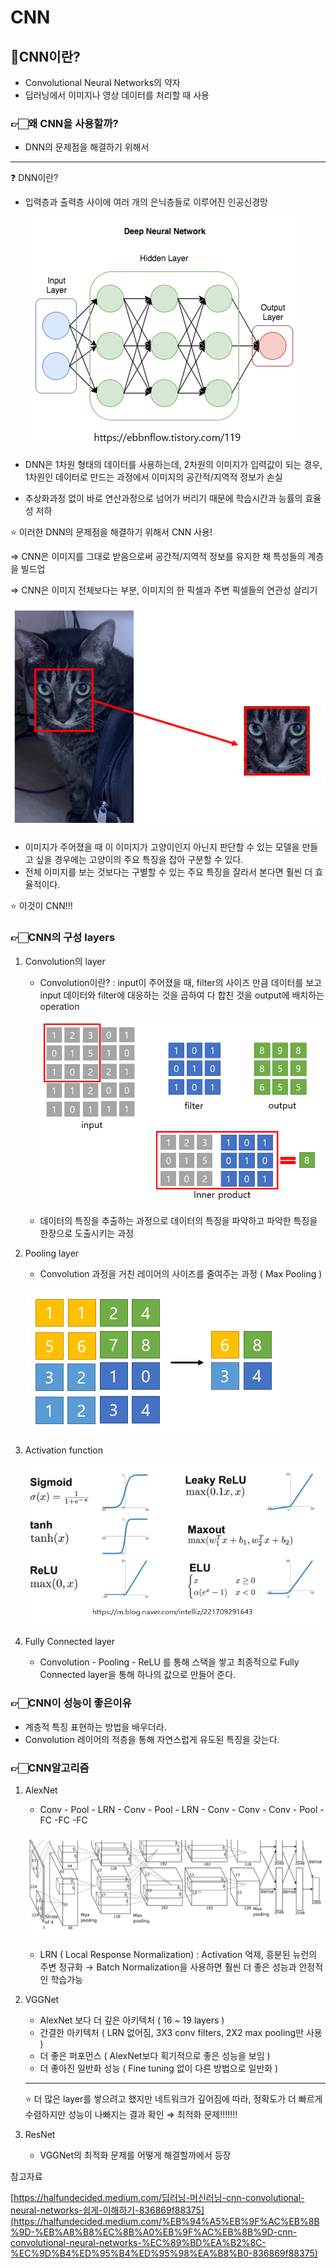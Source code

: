 # CNN

## 🤔CNN이란?

- Convolutional Neural Networks의 약자
- 딥러닝에서 이미지나 영상 데이터를 처리할 때 사용

### 👉🏻왜 CNN을 사용할까?

- DNN의 문제점을 해결하기 위해서

---

❓ DNN이란?

- 입력층과 출력층 사이에 여러 개의 은닉층들로 이루어진 인공신경망

    ![stun](/res/DNN.png)

- DNN은 1차원 형태의 데이터를 사용하는데, 2차원의 이미지가 입력값이 되는 경우, 1차원인 데이터로 만드는 과정에서 이미지의 공간적/지역적 정보가 손실
- 추상화과정 없이 바로 연산과정으로 넘어가 버리기 때문에 학습시간과 능률의 효율성 저하

⭐ 이러한 DNN의 문제점을 해결하기 위해서 CNN 사용!

⇒ CNN은 이미지를 그대로 받음으로써 공간적/지역적 정보를 유지한 채 특성들의 계층을 빌드업

⇒ CNN은 이미지 전체보다는 부분, 이미지의 한 픽셀과 주변 픽셀들의 연관성 살리기

![stun](/res/cat.png)

- 이미지가 주어졌을 때 이 이미지가 고양이인지 아닌지 판단할 수 있는 모델을 만들고 싶을 경우에는 고양이의 주요 특징을 잡아 구분할 수 있다.
- 전체 이미지를 보는 것보다는 구별할 수 있는 주요 특징을 잘라서 본다면 훨씬 더 효율적이다.

⭐ 이것이 CNN!!!

### 👉🏻CNN의 구성 layers

1. Convolution의 layer
    - Convolution이란? : input이 주어졌을 때, filter의 사이즈 만큼 데이터를 보고 input 데이터와 filter에 대응하는 것을 곱하여 다 합친 것을  output에 배치하는 operation

        ![stun](/res/convolution.png)

    - 데이터의 특징을 추출하는 과정으로 데이터의 특징을 파악하고 파악한 특징을 한장으로 도출시키는 과정

2. Pooling layer
    - Convolution 과정을 거친 레이어의 사이즈를 줄여주는 과정 ( Max Pooling )

    ![stun](/res/pooling.png)

3. Activation function

    ![stun](/res/activation.png)

1. Fully Connected layer
    - Convolution - Pooling - ReLU 를 통해 스택을 쌓고 최종적으로 Fully Connected layer을 통해 하나의 값으로 만들어 준다.

### 👉🏻CNN이 성능이 좋은이유

- 계층적 특징 표현하는 방법을 배우더라.
- Convolution 레이어의 적층을 통해 자연스럽게 유도된 특징을 갖는다.

### 👉🏻CNN알고리즘

1. AlexNet
    - Conv - Pool - LRN - Conv - Pool - LRN - Conv - Conv - Conv - Pool - FC -FC -FC

    ![stun](/res/alexNet.png)

    - LRN ( Local Response Normalization) : Activation 억제, 흥분된 뉴런의 주변 정규화 → Batch Normalization을 사용하면 훨씬 더 좋은 성능과 안정적인 학습가능

2. VGGNet 
    - AlexNet 보다 더 깊은 아키텍처 ( 16 ~ 19 layers )
    - 간결한 아키텍처 ( LRN 없어짐, 3X3 conv filters, 2X2 max pooling만 사용 )
    - 더 좋은 퍼포먼스 ( AlexNet보다 획기적으로 좋은 성능을 보임 )
    - 더 좋아진 일반화 성능 ( Fine tuning 없이 다른 방법으로 일반화 )

    ---

    ⭐ 더 많은 layer를 쌓으려고 했지만 네트워크가 깊어짐에 따라, 정확도가 더 빠르게 수렴하지만 성능이 나빠지는 결과 확인 ⇒ 최적화 문제!!!!!!!

3. ResNet
    - VGGNet의 최적화 문제를 어떻게 해결할까에서 등장
    
      

참고자료

[https://halfundecided.medium.com/딥러닝-머신러닝-cnn-convolutional-neural-networks-쉽게-이해하기-836869f88375](https://halfundecided.medium.com/%EB%94%A5%EB%9F%AC%EB%8B%9D-%EB%A8%B8%EC%8B%A0%EB%9F%AC%EB%8B%9D-cnn-convolutional-neural-networks-%EC%89%BD%EA%B2%8C-%EC%9D%B4%ED%95%B4%ED%95%98%EA%B8%B0-836869f88375)